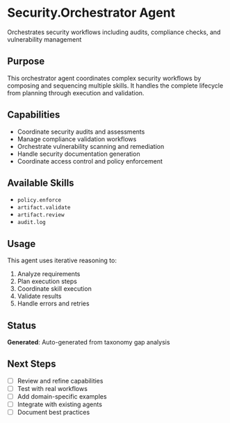 # Security.Orchestrator Agent

Orchestrates security workflows including audits, compliance checks, and vulnerability management

## Purpose

This orchestrator agent coordinates complex security workflows by composing and sequencing multiple skills. It handles the complete lifecycle from planning through execution and validation.

## Capabilities

- Coordinate security audits and assessments
- Manage compliance validation workflows
- Orchestrate vulnerability scanning and remediation
- Handle security documentation generation
- Coordinate access control and policy enforcement

## Available Skills

- `policy.enforce`
- `artifact.validate`
- `artifact.review`
- `audit.log`

## Usage

This agent uses iterative reasoning to:
1. Analyze requirements
2. Plan execution steps
3. Coordinate skill execution
4. Validate results
5. Handle errors and retries

## Status

**Generated**: Auto-generated from taxonomy gap analysis

## Next Steps

- [ ] Review and refine capabilities
- [ ] Test with real workflows
- [ ] Add domain-specific examples
- [ ] Integrate with existing agents
- [ ] Document best practices
